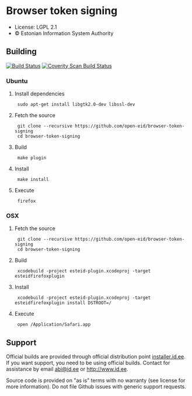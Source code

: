 # Browser token signing

 * License: LGPL 2.1
 * &copy; Estonian Information System Authority

## Building
[![Build Status](https://travis-ci.org/open-eid/browser-token-signing.svg?branch=master)](https://travis-ci.org/open-eid/browser-token-signing)
[![Coverity Scan Build Status](https://scan.coverity.com/projects/3355/badge.svg)](https://scan.coverity.com/projects/3355)

### Ubuntu

1. Install dependencies

        sudo apt-get install libgtk2.0-dev libssl-dev

2. Fetch the source

        git clone --recursive https://github.com/open-eid/browser-token-signing
        cd browser-token-signing

3. Build

        make plugin

4. Install

        make install

5. Execute

        firefox
        
### OSX

1. Fetch the source

        git clone --recursive https://github.com/open-eid/browser-token-signing
        cd browser-token-signing

2. Build

        xcodebuild -project esteid-plugin.xcodeproj -target esteidfirefoxplugin

3. Install

        xcodebuild -project esteid-plugin.xcodeproj -target esteidfirefoxplugin install DSTROOT=/

4. Execute

        open /Application/Safari.app

## Support
Official builds are provided through official distribution point [installer.id.ee](https://installer.id.ee). If you want support, you need to be using official builds. Contact for assistance by email abi@id.ee or http://www.id.ee.

Source code is provided on "as is" terms with no warranty (see license for more information). Do not file Github issues with generic support requests.
